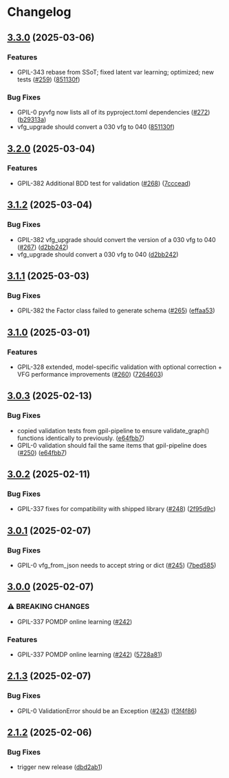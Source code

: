# Changelog

## [3.3.0](https://github.com/VersesTech/gpil/compare/pyvfg-v3.2.0...pyvfg-v3.3.0) (2025-03-06)


### Features

* GPIL-343 rebase from SSoT; fixed latent var learning; optimized; new tests ([#259](https://github.com/VersesTech/gpil/issues/259)) ([851130f](https://github.com/VersesTech/gpil/commit/851130f317130e9ae6ad22bd3752fa4515e0f51b))


### Bug Fixes

* GPIL-0 pyvfg now lists all of its pyproject.toml dependencies ([#272](https://github.com/VersesTech/gpil/issues/272)) ([b29313a](https://github.com/VersesTech/gpil/commit/b29313af245ede45429205492e67b5e6030a0173))
* vfg_upgrade should convert a 030 vfg to 040 ([851130f](https://github.com/VersesTech/gpil/commit/851130f317130e9ae6ad22bd3752fa4515e0f51b))

## [3.2.0](https://github.com/VersesTech/gpil/compare/pyvfg-v3.1.2...pyvfg-v3.2.0) (2025-03-04)


### Features

* GPIL-382 Additional BDD test for validation ([#268](https://github.com/VersesTech/gpil/issues/268)) ([7cccead](https://github.com/VersesTech/gpil/commit/7ccceadc341e38c2499be031c5d8782670cc168b))

## [3.1.2](https://github.com/VersesTech/gpil/compare/pyvfg-v3.1.1...pyvfg-v3.1.2) (2025-03-04)


### Bug Fixes

* GPIL-382 vfg_upgrade should convert the version of a 030 vfg to 040 ([#267](https://github.com/VersesTech/gpil/issues/267)) ([d2bb242](https://github.com/VersesTech/gpil/commit/d2bb242208a2d67cb9aa64b301287c7b1dec4c49))
* vfg_upgrade should convert a 030 vfg to 040 ([d2bb242](https://github.com/VersesTech/gpil/commit/d2bb242208a2d67cb9aa64b301287c7b1dec4c49))

## [3.1.1](https://github.com/VersesTech/gpil/compare/pyvfg-v3.1.0...pyvfg-v3.1.1) (2025-03-03)


### Bug Fixes

* GPIL-382 the Factor class failed to generate schema ([#265](https://github.com/VersesTech/gpil/issues/265)) ([effaa53](https://github.com/VersesTech/gpil/commit/effaa5302c37bb8dedbfb15631d4d88b5c0efaeb))

## [3.1.0](https://github.com/VersesTech/gpil/compare/pyvfg-v3.0.3...pyvfg-v3.1.0) (2025-03-01)


### Features

* GPIL-328 extended, model-specific validation with optional correction + VFG performance improvements ([#260](https://github.com/VersesTech/gpil/issues/260)) ([7264603](https://github.com/VersesTech/gpil/commit/7264603e2414b62ba2450fdba7fc7af4bde2a34f))

## [3.0.3](https://github.com/VersesTech/gpil/compare/pyvfg-v3.0.2...pyvfg-v3.0.3) (2025-02-13)


### Bug Fixes

* copied validation tests from gpil-pipeline to ensure validate_graph() functions identically to previously. ([e64fbb7](https://github.com/VersesTech/gpil/commit/e64fbb77cd147529c2643f439127e9c5027ee35e))
* GPIL-0 validation should fail the same items that gpil-pipeline does ([#250](https://github.com/VersesTech/gpil/issues/250)) ([e64fbb7](https://github.com/VersesTech/gpil/commit/e64fbb77cd147529c2643f439127e9c5027ee35e))

## [3.0.2](https://github.com/VersesTech/gpil/compare/pyvfg-v3.0.1...pyvfg-v3.0.2) (2025-02-11)


### Bug Fixes

* GPIL-337 fixes for compatibility with shipped library ([#248](https://github.com/VersesTech/gpil/issues/248)) ([2f95d9c](https://github.com/VersesTech/gpil/commit/2f95d9c72c562ad9d91b7cb5d05aa79bc1520d0c))

## [3.0.1](https://github.com/VersesTech/gpil/compare/pyvfg-v3.0.0...pyvfg-v3.0.1) (2025-02-07)


### Bug Fixes

* GPIL-0 vfg_from_json needs to accept string or dict ([#245](https://github.com/VersesTech/gpil/issues/245)) ([7bed585](https://github.com/VersesTech/gpil/commit/7bed5858c3e78fbd9813c55e5dabdd1dacba2378))

## [3.0.0](https://github.com/VersesTech/gpil/compare/pyvfg-v2.1.3...pyvfg-v3.0.0) (2025-02-07)


### ⚠ BREAKING CHANGES

* GPIL-337 POMDP online learning ([#242](https://github.com/VersesTech/gpil/issues/242))

### Features

* GPIL-337 POMDP online learning ([#242](https://github.com/VersesTech/gpil/issues/242)) ([5728a81](https://github.com/VersesTech/gpil/commit/5728a81c6cc1e46f6f834c3667a5a75b89c18ceb))

## [2.1.3](https://github.com/VersesTech/gpil/compare/pyvfg-v2.1.2...pyvfg-v2.1.3) (2025-02-07)


### Bug Fixes

* GPIL-0 ValidationError should be an Exception ([#243](https://github.com/VersesTech/gpil/issues/243)) ([f3f4f86](https://github.com/VersesTech/gpil/commit/f3f4f86ab066f713d1a343c2a8e2b8b5874fa3de))

## [2.1.2](https://github.com/VersesTech/gpil/compare/pyvfg-v2.1.1...pyvfg-v2.1.2) (2025-02-06)


### Bug Fixes

* trigger new release ([dbd2ab1](https://github.com/VersesTech/gpil/commit/dbd2ab1131ebcb18687a21da990a315487f362f7))
